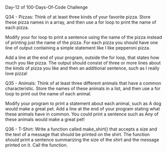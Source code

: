 Day-12 of 100-Days-Of-Code Challenge

Q34 - Pizzas: Think of at least three kinds of your favorite pizza. Store these pizza names in a array, and then use a for loop to print the name of each pizza.

Modify your for loop to print a sentence using the name of the pizza instead of printing just the name of the pizza. For each pizza you should have one line of output containing a simple statement like I like pepperoni pizza.

Add a line at the end of your program, outside the for loop, that states how much you like pizza. The output should consist of three or more lines about the kinds of pizza you like and then an additional sentence, such as I really love pizza!

Q35 - Animals: Think of at least three different animals that have a common characteristic. Store the names of these animals in a list, and then use a for loop to print out the name of each animal.

Modify your program to print a statement about each animal, such as A dog would make a great pet.
Add a line at the end of your program stating what these animals have in common. You could print a sentence such as Any of these animals would make a great pet!

Q36 - T-Shirt: Write a function called make_shirt() that accepts a size and the text of a message that should be printed on the shirt. The function should print a sentence summarizing the size of the shirt and the message printed on it. Call the function.